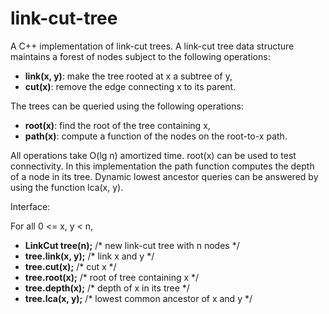 # link-cut-tree
A C++ implementation of link-cut trees. A link-cut tree data structure maintains a forest of nodes subject to the following operations:
* __link(x, y)__: make the tree rooted at x a subtree of y,
* __cut(x)__: remove the edge connecting x to its parent.

The trees can be queried using the following operations:
* __root(x)__: find the root of the tree containing x,
* __path(x)__: compute a function of the nodes on the root-to-x path.

All operations take O(lg n) amortized time. root(x) can be used to test connectivity. In this implementation the path function computes the depth of a node in its tree. Dynamic lowest ancestor queries can be answered by using the function lca(x, y).

Interface:

For all 0 <= x, y < n,

* **LinkCut tree(n);** /* new link-cut tree with n nodes */
* **tree.link(x, y);** /* link x and y */
* **tree.cut(x);** /* cut x */
* **tree.root(x);** /* root of tree containing x */
* **tree.depth(x);** /* depth of x in its tree */
* **tree.lca(x, y);** /* lowest common ancestor of x and y */
